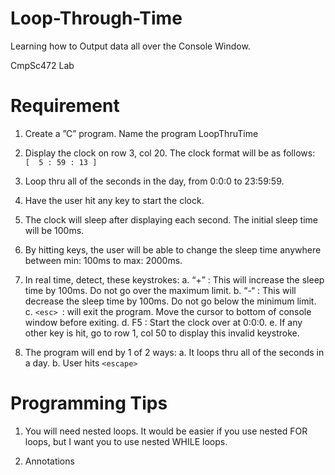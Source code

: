 # Loop-Through-Time
Learning how to Output data all over the Console Window.


CmpSc472 Lab

# Requirement
1. Create a  ”C” program.  Name the program LoopThruTime

2. Display the clock on row 3, col 20.  The clock format will be as follows:  
``` [  5 : 59 : 13 ] ```

3. Loop thru all of the seconds in the day, from 0:0:0 to 23:59:59.

4. Have the user hit any key to start the clock.

5. The clock will sleep after displaying each second.  The initial sleep time will be 100ms.

6. By hitting keys, the user will be able to change the sleep time anywhere between min: 
100ms  to max: 2000ms.

7. In real time, detect, these keystrokes:
    a. “+” : This will increase the sleep time by 100ms.  Do not go over the maximum limit.
    b. “-“ : This will decrease the sleep time by 100ms. Do not go below the minimum limit.
    c. ```<esc> ```: will exit the program. Move the cursor to bottom of console window before exiting.
    d. F5  : Start the clock over at 0:0:0.
    e. If any other key is hit, go to row 1, col 50 to display this invalid keystroke.

8. The program will end by 1 of 2 ways:
    a. It loops thru all of the seconds in a day.
    b. User hits ```<escape>```

# Programming Tips

1. You will need nested loops.  It would be easier if you use nested FOR loops, but I want 
you to use nested WHILE loops.

2. Annotations
